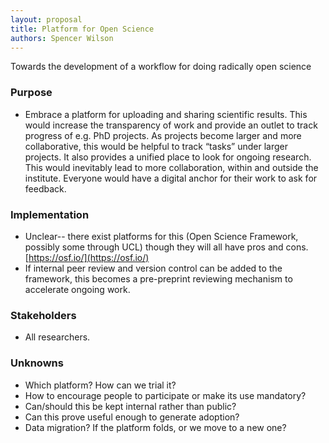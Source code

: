 ```yaml
---
layout: proposal
title: Platform for Open Science
authors: Spencer Wilson
---
```


Towards the development of a workflow for doing radically open science

<!--below excerpt-->

### Purpose

- Embrace a platform for uploading and sharing scientific results. This would increase the transparency of work and provide an outlet to track progress of e.g. PhD projects. As projects become larger and more collaborative, this would be helpful to track “tasks” under larger projects. It also provides a unified place to look for ongoing research. This would inevitably lead to more collaboration, within and outside the institute. Everyone would have a digital anchor for their work to ask for feedback.


### Implementation

- Unclear-- there exist platforms for this (Open Science Framework, possibly some through UCL) though they will all have pros and cons. 
[https://osf.io/](https://osf.io/)
- If internal peer review and version control can be added to the framework, this becomes a pre-preprint reviewing mechanism to accelerate ongoing work.

### Stakeholders

 - All researchers.

### Unknowns

- Which platform? How can we trial it?
- How to encourage people to participate or make its use mandatory?
- Can/should this be kept internal rather than public?
- Can this prove useful enough to generate adoption?
- Data migration? If the platform folds, or we move to a new one?
